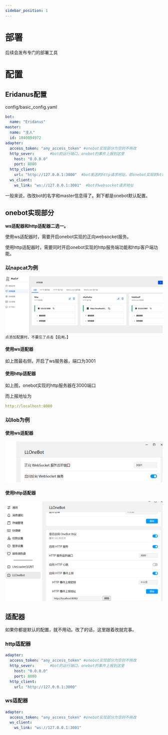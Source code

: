 ```yaml
---
sidebar_position: 1
---
```

# 部署
后续会发布专门的部署工具

# 配置
## Eridanus配置
config/basic_config.yaml
```yaml
bot:
  name: "Eridanus"
master:
  name: "主人"
  id: 1840094972
adapter:
  access_token: "any_access_token" #onebot实现部分为空则不用改
  http_sever:       #bot的运行端口，onebot的事件上报到这里
    host: "0.0.0.0"
    port: 8080
  http_client:
    url: "http://127.0.0.1:3000"  #bot发送的http请求地址。即onebot实现的http sever地址
  ws_client:
    ws_link: "ws://127.0.0.1:3001"  #bot的websocket请求地址
```
一般来说，改改bot的名字和master信息得了。剩下都是onebot默认配置。
## onebot实现部分
**ws适配器和http适配器二选一。**

使用ws适配器时，需要开启onebot实现的正向websocket服务。

使用http适配器时，需要同时开启onebot实现的http服务端功能和http客户端功能。
### 以napcat为例
![img.png](核心功能/img/img.png)
`点添加配置时，不要忘了点击【启用。】`
#### 使用ws适配器
如上图最右侧，开启了ws服务器，端口为3001
#### 使用http适配器
如上图，onebot实现的http服务器在3000端口

而上报地址为
```yaml
http://localhost:8080
```
### 以llob为例
#### 使用ws适配器
![img.png](核心功能/img/llob2.png)
#### 使用http适配器
![img.png](核心功能/img/llob.png)
## 适配器
如果你都是默认的配置，就不用动。改了的话，这里跟着改就完事。
### http适配器
```yaml
adapter:
  access_token: "any_access_token" #onebot实现部分为空则不用改
  http_sever:       #bot的运行端口，onebot的事件上报到这里
    host: "0.0.0.0"
    port: 8080
  http_client:
    url: "http://127.0.0.1:3000" 
```
### ws适配器
```yaml
adapter:
  access_token: "any_access_token" #onebot实现部分为空则不用改
  ws_client:
    ws_link: "ws://127.0.0.1:3001"
```